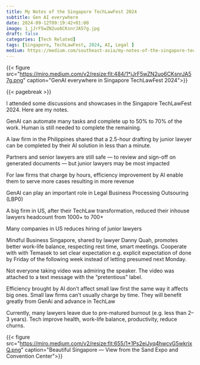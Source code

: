 ```yaml
---
title: My Notes of the Singapore TechLawFest 2024
subtitle: Gen AI everywhere
date: 2024-09-12T09:19:42+01:00
image: 1_jJrF5wZN2uo6CKsnrJA57g.jpg
draft: false
categories: [Tech Related]
tags: [Singapore, TechLawFest, 2024, AI, Legal ]
medium: https://medium.com/southeast-asia/my-notes-of-the-singapore-techlawfest-2024-2550a9efe406
---
```


{{< figure src="https://miro.medium.com/v2/resize:fit:484/1*jJrF5wZN2uo6CKsnrJA57g.png" caption="GenAI everywhere in Singapore TechLawFest 2024">}}

{{< pagebreak >}}


I attended some discussions and showcases in the Singapore TechLawFest 2024. Here are my notes.

GenAI can automate many tasks and complete up to 50% to 70% of the work. Human is still needed to complete the remaining.

A law firm in the Philippines shared that a 2.5-hour drafting by junior lawyer can be completed by their AI solution in less than a minute.

Partners and senior lawyers are still safe — to review and sign-off on generated documents — but junior lawyers may be most impacted

For law firms that charge by hours, efficiency improvement by AI enable them to serve more cases resulting in more revenue

GenAI can play an important role in Legal Business Processing Outsouring (LBP0)

A big firm in US, after their TechLaw transformation, reduced their inhouse lawyers headcount from 1000+ to 700+

Many companies in US reduces hiring of junior lawyers

Mindful Business Singapore, shared by lawyer Danny Quah, promotes better work-life balance, respecting rest time, smart meetings. Cooperate with with Temasek to set clear expectation e.g. explicit expectation of done by Friday of the following week instead of letting presumed next Monday.

Not everyone taking video was admiring the speaker. The video was attached to a text message with the “pretentious” label.

Efficiency brought by AI don’t affect small law first the same way it affects big ones. Small law firms can’t usually charge by time. They will benefit greatly from GenAi and advance in TechLaw

Currently, many lawyers leave due to pre-matured burnout (e.g. less than 2–3 years). Tech improve health, work-life balance, productivity, reduce churns.

{{< figure src="https://miro.medium.com/v2/resize:fit:655/1*1Ps2eiJyq4hwcvG5wkrjxQ.png" caption="Beautiful Singapore — View from the Sand Expo and Convention Center">}}


